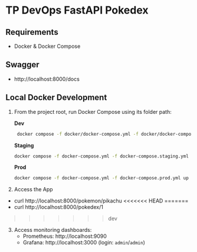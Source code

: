 # TP DevOps FastAPI Pokedex

## Requirements

- Docker & Docker Compose

## Swagger

- http://localhost:8000/docs

## Local Docker Development

1. From the project root, run Docker Compose using its folder path:

   **Dev**
   ```bash
    docker compose -f docker/docker-compose.yml -f docker/docker-compose.dev.yml up --build
   ```

   **Staging**
   ```bash
   docker compose -f docker-compose.yml -f docker-compose.staging.yml up -d
   ```

   **Prod**
   ```bash
   docker compose -f docker-compose.yml -f docker-compose.prod.yml up -d
   ```

2. Access the App
- curl http://localhost:8000/pokemon/pikachu
<<<<<<< HEAD
=======
- curl http://localhost:8000/pokedex/1
>>>>>>> dev

3. Access monitoring dashboards:
   - Prometheus: http://localhost:9090
   - Grafana: http://localhost:3000 (login: `admin`/`admin`)
